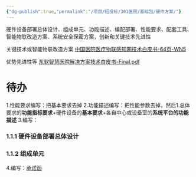 ```yaml
---
{"dg-publish":true,"permalink":"/项目/招投标/301医院/基础包/硬件方案/"}
---
```


硬件设备部署总体设计、组成单元、功能描述、编配部署、性能要求、配套工具、智能物联改造方案、系统安全保密方案，创新和关键技术先进性

关键技术或智能物联改造方案
[中国医院医疗物联感知网技术白皮书-64页-WN5](D:\BaiduNetdiskDownload\云盘文档\阿里云（包含单独网络搜索的）\医疗相关临时下载本地\中国医院医疗物联感知网技术白皮书-64页-WN5.pdf)

优势先进性等
[东软智慧医院解决方案技术白皮书-Final.pdf](D:\Work\项目\2022（有删减，备份全）\F.冯占利&部门\中科汇医智慧医院\参考方案\东软智慧医院解决方案技术白皮书-Final.pdf)


# 待办
1.性能要求编写：把基本要求去掉
2.功能描述编写：把性能参数去掉，然后1.总体要求的**功能指标要求**+硬件设备的**基本要求**+各自中心或设备室的**系统平台的功能描述**
3.编写：
### 1.1.1 硬件设备部署总体设计
### 1.1.2 组成单元
4.编写：[承诺函](D:\Work\项目\2023下半年\Q.乔总\2.软件方案\承诺函)
